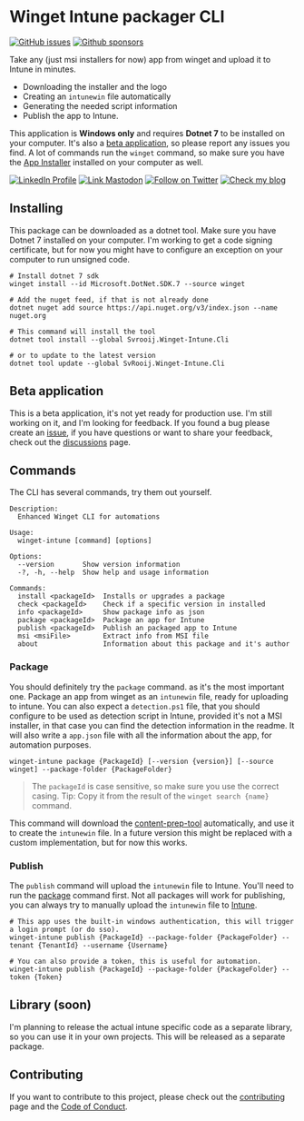 # Winget Intune packager CLI

[![GitHub issues](https://img.shields.io/github/issues/svrooij/wingetintune?style=for-the-badge)](https://github.com/svrooij/WingetIntune/issues)
[![Github sponsors](https://img.shields.io/github/sponsors/svrooij?style=for-the-badge&logo=github&logoColor=white)](https://github.com/sponsors/svrooij)

Take any (just msi installers for now) app from winget and upload it to Intune in minutes.

- Downloading the installer and the logo
- Creating an `intunewin` file automatically
- Generating the needed script information
- Publish the app to Intune.

This application is **Windows only** and requires **Dotnet 7** to be installed on your computer. It's also a [beta application](#beta-application), so please report any issues you find.
A lot of commands run the `winget` command, so make sure you have the [App Installer](https://www.microsoft.com/en-us/p/app-installer/9nblggh4nns1) installed on your computer as well.

[![LinkedIn Profile][badge_linkedin]][link_linkedin]
[![Link Mastodon][badge_mastodon]][link_mastodon]
[![Follow on Twitter][badge_twitter]][link_twitter]
[![Check my blog][badge_blog]][link_blog]

## Installing

This package can be downloaded as a dotnet tool. Make sure you have Dotnet 7 installed on your computer.
I'm working to get a code signing certificate, but for now you might have to configure an exception on your computer to run unsigned code.

```Shell
# Install dotnet 7 sdk
winget install --id Microsoft.DotNet.SDK.7 --source winget

# Add the nuget feed, if that is not already done
dotnet nuget add source https://api.nuget.org/v3/index.json --name nuget.org

# This command will install the tool
dotnet tool install --global Svrooij.Winget-Intune.Cli

# or to update to the latest version
dotnet tool update --global SvRooij.Winget-Intune.Cli

```

## Beta application

This is a beta application, it's not yet ready for production use. I'm still working on it, and I'm looking for feedback.
If you found a bug please create an [issue](https://github.com/svrooij/WingetIntune/issues/new/choose), if you have questions or want to share your feedback, check out the [discussions](https://github.com/svrooij/WingetIntune/discussions) page.

## Commands

The CLI has several commands, try them out yourself.

```Shell
Description:
  Enhanced Winget CLI for automations

Usage:
  winget-intune [command] [options]

Options:
  --version       Show version information
  -?, -h, --help  Show help and usage information

Commands:
  install <packageId>  Installs or upgrades a package
  check <packageId>    Check if a specific version in installed
  info <packageId>     Show package info as json
  package <packageId>  Package an app for Intune
  publish <packageId>  Publish an packaged app to Intune
  msi <msiFile>        Extract info from MSI file
  about                Information about this package and it's author
```

### Package

You should definitely try the `package` command. as it's the most important one. Package an app from winget as an `intunewin` file, ready for uploading to intune.
You can also expect a `detection.ps1` file, that you should configure to be used as detection script in Intune, provided it's not a MSI installer, in that case you can find the detection information in the readme.
It will also write a `app.json` file with all the information about the app, for automation purposes.

```Shell
winget-intune package {PackageId} [--version {version}] [--source winget] --package-folder {PackageFolder}
```

> The `packageId` is case sensitive, so make sure you use the correct casing. Tip: Copy it from the result of the `winget search {name}` command.

This command will download the [content-prep-tool](https://github.com/Microsoft/Microsoft-Win32-Content-Prep-Tool) automatically, and use it to create the `intunewin` file.
In a future version this might be replaced with a custom implementation, but for now this works.

### Publish

The `publish` command will upload the `intunewin` file to Intune. You'll need to run the [package](#package) command first.
Not all packages will work for publishing, you can always try to manually upload the `intunewin` file to [Intune](https://endpoint.microsoft.com/#view/Microsoft_Intune_DeviceSettings/AppsWindowsMenu/~/windowsApps).

```Shell
# This app uses the built-in windows authentication, this will trigger a login prompt (or do sso).
winget-intune publish {PackageId} --package-folder {PackageFolder} --tenant {TenantId} --username {Username}

# You can also provide a token, this is useful for automation.
winget-intune publish {PackageId} --package-folder {PackageFolder} --token {Token}
```

## Library (soon)

I'm planning to release the actual intune specific code as a separate library, so you can use it in your own projects. This will be released as a separate package.

## Contributing

If you want to contribute to this project, please check out the [contributing](https://github.com/svrooij/WingetIntune/blob/main/CONTRIBUTING.md) page and the [Code of Conduct](https://github.com/svrooij/WingetIntune/blob/main/CODE_OF_CONDUCT.md).

[badge_blog]: https://img.shields.io/badge/blog-svrooij.io-blue?style=for-the-badge
[badge_linkedin]: https://img.shields.io/badge/LinkedIn-stephanvanrooij-blue?style=for-the-badge&logo=linkedin
[badge_mastodon]: https://img.shields.io/mastodon/follow/109502876771613420?domain=https%3A%2F%2Fdotnet.social&label=%40svrooij%40dotnet.social&logo=mastodon&logoColor=white&style=for-the-badge
[badge_twitter]: https://img.shields.io/twitter/follow/svrooij?logo=twitter&style=for-the-badge
[link_blog]: https://svrooij.io/
[link_linkedin]: https://www.linkedin.com/in/stephanvanrooij
[link_mastodon]: https://dotnet.social/@svrooij
[link_twitter]: https://twitter.com/svrooij
